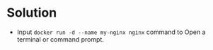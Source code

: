 # Solution

- Input `docker run -d --name my-nginx nginx` command to Open a terminal or command prompt.
